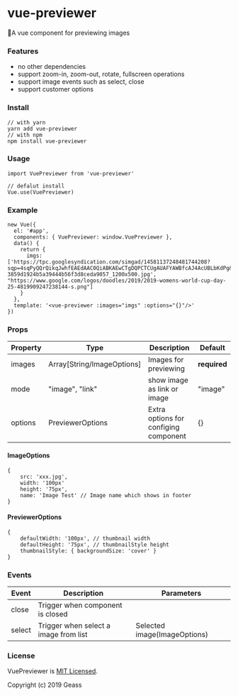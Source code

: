 # vue-previewer
👀A vue component for previewing images

### Features
+ no other dependencies
+ support zoom-in, zoom-out, rotate, fullscreen operations
+ support image events such as select, close
+ support customer options

### Install
```
// with yarn
yarn add vue-previewer
// with npm
npm install vue-previewer
```

### Usage
```
import VuePreviewer from 'vue-previewer'

// defalut install
Vue.use(VuePreviewer)
```

### Example
```
new Vue({
  el: '#app',
  components: { VuePreviewer: window.VuePreviewer },
  data() {
    return {
      imgs: ['https://tpc.googlesyndication.com/simgad/14581137248481744208?sqp=4sqPyQQrQikqJwhfEAEdAAC0QiABKAEwCTgDQPCTCUgAUAFYAWBfcAJ4AcUBLbKdPg&rs=AOga4qkLa5B3YYxjYNuWwQb3i4zax37NNA','https://pic4.zhimg.com/v2-3859d1924b5a39444b56f3d8ceda9057_1200x500.jpg', "https://www.google.com/logos/doodles/2019/2019-womens-world-cup-day-25-4819909247238144-s.png"]
    }
  },
  template: '<vue-previewer :images="imgs" :options="{}"/>'
})
```

### Props
|Property|Type|Description| Default |
|---|---|---|---|
|images|Array[String/ImageOptions]| Images for previewing|**required** |
|mode| "image", "link" | show image as link or image | "image"|
|options| PreviewerOptions | Extra options for configing component | {} |

#### ImageOptions
```
{
	src: 'xxx.jpg',
	width: '100px'
	height: '75px',
	name: 'Image Test' // Image name which shows in footer
}
```
#### PreviewerOptions
```
{
	defaultWidth: '100px', // thumbnail width
	defaultHeight: '75px', // thumbnailStyle height
	thumbnailStyle: { backgroundSize: 'cover' }
}
```

### Events
|Event| Description|Parameters|
|---|---|---|
|close| Trigger when component is closed|
|select| Trigger when select a image from list| Selected image(ImageOptions)|

### License
VuePreviewer is [MIT Licensed](https://github.com/SevenOutman/vue-aplayer/blob/master/LICENSE).

Copyright (c) 2019 Geass

